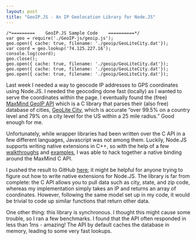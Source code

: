 ```yaml
---
layout: post
title: "GeoIP.JS - An IP Geolocation Library for Node.JS"
---
```

<pre><code>/*=========    GeoIP.JS Sample Code    ==========*/
var geo = require('./GeoIP-js/geoip.js');
geo.open({ cache: true, filename: './geoip/GeoLiteCity.dat'});
var coord = geo.lookup('74.125.227.16');
console.log(coord);
geo.close();
geo.open({ cache: true, filename: './geoip/GeoLiteCity.dat'}); geo.open({ cache: true, filename: './geoip/GeoLiteCity.dat'}); geo.open({ cache: true, filename: './geoip/GeoLiteCity.dat'});
</code></pre>

Last week I needed a way to geocode IP addresses to GPS coordinates using Node.JS. I needed the geocoding done fast (locally) as I wanted to serve the coordinates within the page. I eventually found the (free) <a href="http://www.maxmind.com/app/c">MaxMind GeoIP API</a> which is a C library that parses their (also free) database of cities, <a href="http://www.maxmind.com/app/geolitecity">GeoLite City</a>, which is accurate “over 99.5% on a country level and 79% on a city level for the US within a 25 mile radius.” Good enough for me.

Unfortunately, while wrapper libraries had been written over the C API in a few different languages, Javascript was not among them. Luckily, Node.JS supports writing native extensions in C++, so with the help of a few <a href="https://www.cloudkick.com/blog/2010/aug/23/writing-nodejs-native-extensions/">walkthroughs</a> and <a href="http://www.scribd.com/Writing-Native-Extension-for-Node/d/39860807">examples</a>, I was able to hack together a native binding around the MaxMind C API.

I pushed the result to GitHub <a href="https://github.com/joevennix/GeoIP-js">here</a>; it might be helpful for anyone trying to figure out how to write native extensions for Node.JS. The library is far from complete: the C API allows you to pull data such as city, state, and zip code, whereas my implementation simply takes an IP and returns an array of coordinates. However, following the same model set up in my code, it would be trivial to code up similar functions that return other data.

One other thing: this library is synchronous. I thought this might cause some trouble, so I ran a few benchmarks. I found that the API often responded in less than 1ms - amazing! The API by default caches the database in memory, leading to some very fast lookups.